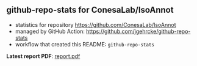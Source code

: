 ## github-repo-stats for ConesaLab/IsoAnnot

- statistics for repository https://github.com/ConesaLab/IsoAnnot
- managed by GitHub Action: https://github.com/jgehrcke/github-repo-stats
- workflow that created this README: `github-repo-stats`

**Latest report PDF**: [report.pdf](https://github.com/ConesaLab/IsoAnnot/raw/github-repo-stats/ConesaLab/IsoAnnot/latest-report/report.pdf)

